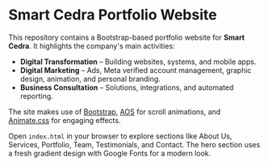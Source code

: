 # Smart Cedra Portfolio Website

This repository contains a Bootstrap-based portfolio website for **Smart Cedra**. It highlights the company's main activities:

- **Digital Transformation** – Building websites, systems, and mobile apps.
- **Digital Marketing** – Ads, Meta verified account management, graphic design, animation, and personal branding.
- **Business Consultation** – Solutions, integrations, and automated reporting.

The site makes use of [Bootstrap](https://getbootstrap.com/), [AOS](https://michalsnik.github.io/aos/) for scroll animations, and [Animate.css](https://animate.style/) for engaging effects.

Open `index.html` in your browser to explore sections like About Us, Services, Portfolio, Team, Testimonials, and Contact. The hero section uses a fresh gradient design with Google Fonts for a modern look.
